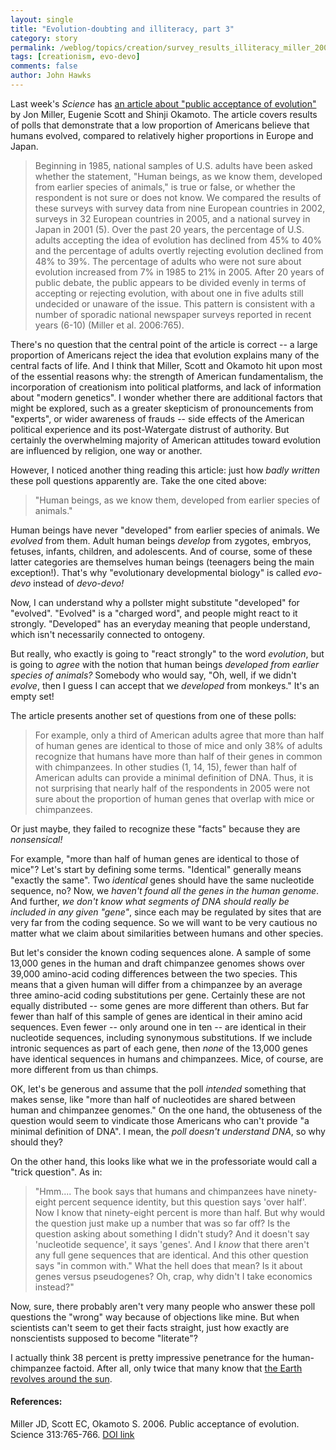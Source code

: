 ```yaml
---
layout: single 
title: "Evolution-doubting and illiteracy, part 3" 
category: story
permalink: /weblog/topics/creation/survey_results_illiteracy_miller_2006.html
tags: [creationism, evo-devo] 
comments: false 
author: John Hawks 
---
```



<p>
Last week's <i>Science</i> has <a href="http://dx.doi.org/10.1126/science.1126746">an article about "public acceptance of evolution"</a> by Jon Miller, Eugenie Scott and Shinji Okamoto. The article covers results of polls that demonstrate that a low proportion of Americans believe that humans evolved, compared to relatively higher proportions in Europe and Japan. 
</p>

<blockquote>Beginning in 1985, national samples of U.S. adults have been asked whether the statement, "Human beings, as we know them, developed from earlier species of animals," is true or false, or whether the respondent is not sure or does not know. We compared the results of these surveys with survey data from nine European countries in 2002, surveys in 32 European countries in 2005, and a national survey in Japan in 2001 (5). Over the past 20 years, the percentage of U.S. adults accepting the idea of evolution has declined from 45% to 40% and the percentage of adults overtly rejecting evolution declined from 48% to 39%. The percentage of adults who were not sure about evolution increased from 7% in 1985 to 21% in 2005. After 20 years of public debate, the public appears to be divided evenly in terms of accepting or rejecting evolution, with about one in five adults still undecided or unaware of the issue. This pattern is consistent with a number of sporadic national newspaper surveys reported in recent years (6-10) (Miller et al. 2006:765). </blockquote>

<p>
There's no question that the central point of the article is correct -- a large proportion of Americans reject the idea that evolution explains many of the central facts of life. And I think that Miller, Scott and Okamoto hit upon most of the essential reasons why: the strength of American fundamentalism, the incorporation of creationism into political platforms, and lack of information about "modern genetics". I wonder whether there are additional factors that might be explored, such as a greater skepticism of pronouncements from "experts", or wider awareness of frauds -- side effects of the American political experience and its post-Watergate distrust of authority. But certainly the overwhelming majority of American attitudes toward evolution are influenced by religion, one way or another. 
</p>

<p>
However, I noticed another thing reading this article: just how <i>badly written</i> these poll questions apparently are. Take the one cited above: 
</p>

<blockquote>"Human beings, as we know them, developed from earlier species of animals."</blockquote>

<p>
Human beings have never "developed" from earlier species of animals. We <i>evolved</i> from them. Adult human beings <i>develop</i> from zygotes, embryos, fetuses, infants, children, and adolescents. And of course, some of these latter categories are themselves human beings (teenagers being the main exception!). That's why "evolutionary developmental biology" is called <i>evo-devo</i> instead of <i>devo-devo!</i>

<p>
Now, I can understand why a pollster might substitute "developed" for "evolved". "Evolved" is a "charged word", and people might react to it strongly. "Developed" has an everyday meaning that people understand, which isn't necessarily connected to ontogeny. 
</p>

<p>
But really, who exactly is going to "react strongly" to the word <i>evolution</i>, but is going to <i>agree</i> with the notion that human beings <i>developed from earlier species of animals?</i> Somebody who would say, "Oh, well, if we didn't <i>evolve</i>, then I guess I can accept that we <i>developed</i> from monkeys." It's an empty set! 
</p>

<p>
The article presents another set of questions from one of these polls: 
</p>

<blockquote>For example, only a third of American adults agree that more than half of human genes are identical to those of mice and only 38% of adults recognize that humans have more than half of their genes in common with chimpanzees. In other studies (1, 14, 15), fewer than half of American adults can provide a minimal definition of DNA. Thus, it is not surprising that nearly half of the respondents in 2005 were not sure about the proportion of human genes that overlap with mice or chimpanzees.</blockquote>

<p>
Or just maybe, they failed to recognize these "facts" because they are <i>nonsensical!</i>
</p>

<p>
For example, "more than half of human genes are identical to those of mice"? Let's start by defining some terms. "Identical" generally means "exactly the same". Two <i>identical</i> genes should have the same nucleotide sequence, no? Now, we <i>haven't found all the genes in the human genome</i>. And further, <i>we don't know what segments of DNA should really be included in any given "gene"</i>, since each may be regulated by sites that are very far from the coding sequence. So we will want to be very cautious no matter what we claim about similarities between humans and other species. 
</p>

<p>
But let's consider the known coding sequences alone. A sample of some 13,000 genes in the human and draft chimpanzee genomes shows over 39,000 amino-acid coding differences between the two species. This means that a given human will differ from a chimpanzee by an average three amino-acid coding substitutions per gene. Certainly these are not equally distributed -- some genes are more different than others. But far fewer than half of this sample of genes are identical in their amino acid sequences. Even fewer -- only around one in ten -- are identical in their nucleotide sequences, including synonymous substitutions. If we include intronic sequences as part of each gene, then <i>none</i> of the 13,000 genes have identical sequences in humans and chimpanzees. Mice, of course, are more different from us than chimps. 
</p>

<p>
OK, let's be generous and assume that the poll <i>intended</i> something that makes sense, like "more than half of nucleotides are shared between human and chimpanzee genomes." On the one hand, the obtuseness of the question would seem to vindicate those Americans who can't provide "a minimal definition of DNA". I mean, the <i>poll doesn't understand DNA</i>, so why should they? 
</p>

<p>
On the other hand, this looks like what we in the professoriate would call a "trick question". As in: 
</p>

<blockquote>"Hmm.... The book says that humans and chimpanzees have ninety-eight percent sequence identity, but this question says 'over half'. Now I know that ninety-eight percent is more than half. But why would the question just make up a number that was so far off? Is the question asking about something I didn't study? And it doesn't say 'nucleotide sequence', it says 'genes'. And I <i>know</i> that there aren't any full gene sequences that are identical. And this other question says "in common with." What the hell does that mean? Is it about genes versus pseudogenes? Oh, crap, why didn't I take economics instead?"</blockquote>

<p>
Now, sure, there probably aren't very many people who answer these poll questions the "wrong" way because of objections like mine. But when scientists can't seem to get their facts straight, just how exactly are nonscientists supposed to become "literate"? 
</p>

<p>
I actually think 38 percent is pretty impressive penetrance for the human-chimpanzee factoid. After all, only twice that many know that <a href="http://net127.com/1999/07/06/poll-sun-revolves-around-the-earth/">the Earth revolves around the sun</a>. 
</p>

<h4>References:</h4>

<p class="cite">Miller JD, Scott EC, Okamoto S. 2006. Public acceptance of evolution. Science 313:765-766. <a href="http://dx.doi.org/10.1126/science.1126746">DOI link</a></p>

